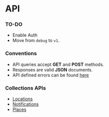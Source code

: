 # API
### TO-DO
+ Enable Auth
+ Move from `debug` to `v1`.

### Conventions
+ API queries accept **GET** and **POST** methods.
+ Responses are valid **JSON** documents.
+ API defined errors can be found [here](../../server/api/apiErrors.js)

### Collections APIs
+ [Locations](locations.md)
+ [Notifications](notifications.md)
+ [Places](places.md)
